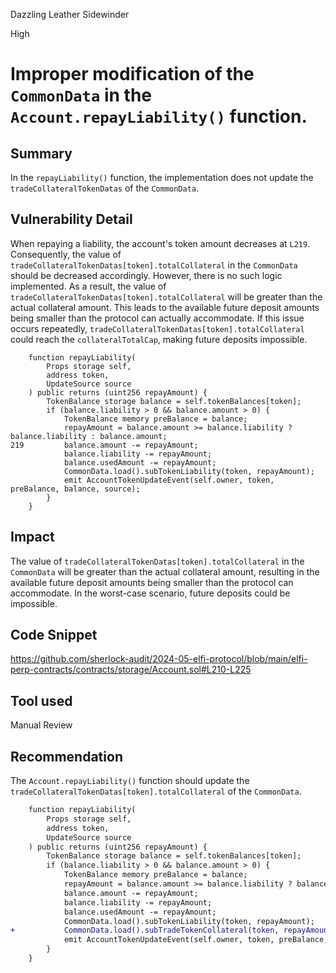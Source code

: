 Dazzling Leather Sidewinder

High

# Improper modification of the `CommonData` in the `Account.repayLiability()` function.

## Summary

In the `repayLiability()` function, the implementation does not update the `tradeCollateralTokenDatas` of the `CommonData`.

## Vulnerability Detail

When repaying a liability, the account's token amount decreases at `L219`. Consequently, the value of `tradeCollateralTokenDatas[token].totalCollateral` in the `CommonData` should be decreased accordingly. However, there is no such logic implemented. As a result, the value of `tradeCollateralTokenDatas[token].totalCollateral` will be greater than the actual collateral amount. This leads to the available future deposit amounts being smaller than the protocol can actually accommodate. If this issue occurs repeatedly, `tradeCollateralTokenDatas[token].totalCollateral` could reach the `collateralTotalCap`, making future deposits impossible.

```solidity
    function repayLiability(
        Props storage self,
        address token,
        UpdateSource source
    ) public returns (uint256 repayAmount) {
        TokenBalance storage balance = self.tokenBalances[token];
        if (balance.liability > 0 && balance.amount > 0) {
            TokenBalance memory preBalance = balance;
            repayAmount = balance.amount >= balance.liability ? balance.liability : balance.amount;
219         balance.amount -= repayAmount;
            balance.liability -= repayAmount;
            balance.usedAmount -= repayAmount;
            CommonData.load().subTokenLiability(token, repayAmount);
            emit AccountTokenUpdateEvent(self.owner, token, preBalance, balance, source);
        }
    }
```

## Impact

The value of `tradeCollateralTokenDatas[token].totalCollateral` in the `CommonData` will be greater than the actual collateral amount, resulting in the available future deposit amounts being smaller than the protocol can accommodate. In the worst-case scenario, future deposits could be impossible.

## Code Snippet

https://github.com/sherlock-audit/2024-05-elfi-protocol/blob/main/elfi-perp-contracts/contracts/storage/Account.sol#L210-L225

## Tool used

Manual Review

## Recommendation

The `Account.repayLiability()` function should update the `tradeCollateralTokenDatas[token].totalCollateral` of the `CommonData`.

```diff
    function repayLiability(
        Props storage self,
        address token,
        UpdateSource source
    ) public returns (uint256 repayAmount) {
        TokenBalance storage balance = self.tokenBalances[token];
        if (balance.liability > 0 && balance.amount > 0) {
            TokenBalance memory preBalance = balance;
            repayAmount = balance.amount >= balance.liability ? balance.liability : balance.amount;
            balance.amount -= repayAmount;
            balance.liability -= repayAmount;
            balance.usedAmount -= repayAmount;
            CommonData.load().subTokenLiability(token, repayAmount);
+           CommonData.load().subTradeTokenCollateral(token, repayAmount);
            emit AccountTokenUpdateEvent(self.owner, token, preBalance, balance, source);
        }
    }
```